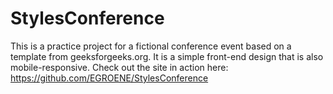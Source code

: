 # StylesConference
This is a practice project for a fictional conference event based on a template from geeksforgeeks.org. It is a simple front-end design that is also mobile-responsive.
Check out the site in action here: https://github.com/EGROENE/StylesConference
